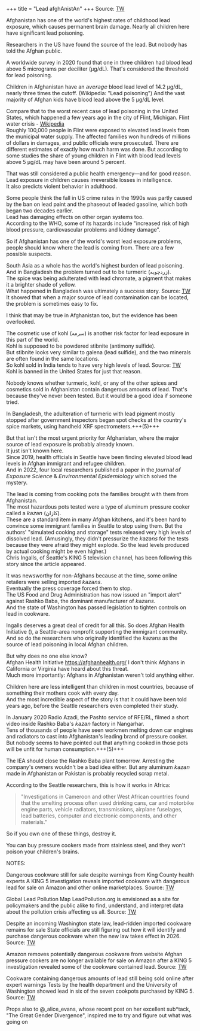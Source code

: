 +++
title = "Lead afghAnistAn"
+++
Source: [TW](https://x.com/JeffRigsby2/status/1825256398764265739)

Afghanistan has one of the world's highest rates of childhood lead exposure, which causes permanent brain damage. Nearly all children here have significant lead poisoning.

Researchers in the US have found the source of the lead. But nobody has told the Afghan public.

A worldwide survey in 2020 found that one in three children had blood lead above 5 micrograms per deciliter (μg/dL). That's considered the threshold for lead poisoning.

Children in Afghanistan have an 𝘢𝘷𝘦𝘳𝘢𝘨𝘦 blood lead level of 14.2 μg/dL, nearly three times the cutoff.
(Wikipedia: "Lead poisoning") And the vast majority of Afghan kids have blood lead above the 5 μg/dL level.

Compare that to the worst recent case of lead poisoning in the United States, which happened a few years ago in the city of Flint, Michigan. Flint water crisis - [Wikipedia](https://en.wikipedia.org/wiki/Flint_water_crisis)  
Roughly 100,000 people in Flint were exposed to elevated lead levels from the municipal water supply.
The affected families won hundreds of millions of dollars in damages, and public officials were prosecuted. There are different estimates of exactly how much harm was done.
But according to some studies the share of young children in Flint with blood lead levels above 5 μg/dL may have been around 5 percent.

That was still considered a public health emergency—and for good reason.  
Lead exposure in children causes irreversible losses in intelligence.  
It also predicts violent behavior in adulthood.

Some people think the fall in US crime rates in the 1990s was partly caused by the ban on lead paint and the phaseout of leaded gasoline, which both began two decades earlier.  
Lead has damaging effects on other organ systems too.  
According to the WHO, some of its hazards include "increased risk of high blood pressure, cardiovascular problems and kidney damage".

So if Afghanistan has one of the world's worst lead exposure problems, people should know where the lead is coming from. There are a few possible suspects.

South Asia as a whole has the world's highest burden of lead poisoning.  
And in Bangladesh the problem turned out to be turmeric (زردچوبه).  
The spice was being adulterated with lead chromate, a pigment that makes it a brighter shade of yellow.  
What happened in Bangladesh was ultimately a success story.  Source: [TW](https://www.vox.com/future-perfect/2023/9/20/23881981/bangladesh-tumeric-lead-poisoning-contamination-public-health)  
It showed that when a major source of lead contamination can be located, the problem is sometimes easy to fix. 

I think that may be true in Afghanistan too, but the evidence has been overlooked.  

The cosmetic use of kohl (سرمه) is another risk factor for lead exposure in this part of the world.  
Kohl is supposed to be powdered stibnite (antimony sulfide).  
But stibnite looks very similar to galena (lead sulfide), and the two minerals are often found in the same locations.  
So kohl sold in India tends to have very high levels of lead. Source: [TW](https://www.fda.gov/cosmetics/cosmetic-products/kohl-kajal-al-kahal-surma-tiro-tozali-or-kwalli-any-name-beware-lead-poisoning)  
Kohl is banned in the United States for just that reason.

Nobody knows whether turmeric, kohl, or any of the other spices and cosmetics sold in Afghanistan contain dangerous amounts of lead.
That's because they've never been tested. But it would be a good idea if someone tried.

In Bangladesh, the adulteration of turmeric with lead pigment mostly stopped after government inspectors began spot checks at the country's spice markets, using handheld XRF spectrometers.+++(5)+++  

But that isn't the most urgent priority for Afghanistan, where the major source of lead exposure is probably already known.  
It just isn't known here.  
Since 2019, health officials in Seattle have been finding elevated blood lead levels in Afghan immigrant and refugee children.  
And in 2022, four local researchers published a paper in the 𝘑𝘰𝘶𝘳𝘯𝘢𝘭 𝘰𝘧 𝘌𝘹𝘱𝘰𝘴𝘶𝘳𝘦 𝘚𝘤𝘪𝘦𝘯𝘤𝘦 & 𝘌𝘯𝘷𝘪𝘳𝘰𝘯𝘮𝘦𝘯𝘵𝘢𝘭 𝘌𝘱𝘪𝘥𝘦𝘮𝘪𝘰𝘭𝘰𝘨𝘺 which solved the mystery.  

The lead is coming from cooking pots the families brought with them from Afghanistan.  
The most hazardous pots tested were a type of aluminum pressure cooker called a 𝘬𝘢𝘻𝘢𝘯 (کازان).  
These are a standard item in many Afghan kitchens, and it's been hard to convince some immigrant families in Seattle to stop using them.
But the authors' "simulated cooking and storage" tests released very high levels of dissolved lead.
(Amusingly, they didn't pressurize the 𝘬𝘢𝘻𝘢𝘯𝘴 for the tests because they were afraid they might explode. So the lead levels produced by actual cooking might be even higher.)  
Chris Ingalls, of Seattle's KING 5 television channel, has been following this story since the article appeared.  

It was newsworthy for non-Afghans because at the time, some online retailers were selling imported 𝘬𝘢𝘻𝘢𝘯𝘴.  
Eventually the press coverage forced them to stop.  
The US Food and Drug Administration has now issued an "import alert" against Rashko Baba, the dominant manufacturer of 𝘬𝘢𝘻𝘢𝘯𝘴.  
And the state of Washington has passed legislation to tighten controls on lead in cookware.

Ingalls deserves a great deal of credit for all this.
So does Afghan Health Initiative (), a Seattle-area nonprofit supporting the immigrant community.  
And so do the researchers who originally identified the 𝘬𝘢𝘻𝘢𝘯𝘴 as the source of lead poisoning in local Afghan children.

But why does no one else know?  
Afghan Health Initiative https://afghanhealth.org/ 
I don't think Afghans in California or Virginia have heard about this threat.  
Much more importantly: Afghans in Afghanistan weren't told anything either.

Children here are less intelligent than children in most countries, because of something their mothers cook with every day.  
And the most incredible aspect of the story is that it could have been told years ago, before the Seattle researchers even completed their study.

In January 2020 Radio Azadi, the Pashto service of RFE/RL, filmed a short video inside Rashko Baba's 𝘬𝘢𝘻𝘢𝘯 factory in Nangarhar.  
Tens of thousands of people have seen workmen melting down car engines and radiators to cast into Afghanistan's leading brand of pressure cooker.  
But nobody seems to have pointed out that anything cooked in those pots will be unfit for human consumption.+++(5)+++

The IEA should close the Rashko Baba plant tomorrow. Arresting the company's owners wouldn't be a bad idea either.
But any aluminum 𝘬𝘢𝘻𝘢𝘯 made in Afghanistan or Pakistan is probably recycled scrap metal.

According to the Seattle researchers, this is how it works in Africa:

> "Investigations in Cameroon and other West African countries found that the smelting process often used drinking cans, car and motorbike engine parts, vehicle radiators, transmissions, airplane fuselages, lead batteries, computer and electronic components, and other materials."

So if you own one of these things, destroy it.

You can buy pressure cookers made from stainless steel, and they won't poison your children's brains.

NOTES:


Dangerous cookware still for sale despite warnings from King County health experts A KING 5 investigation reveals imported cookware with dangerous lead for sale on Amazon and other online marketplaces. Source: [TW](https://www.king5.com/article/news/investigations/dangerous-cookware-for-sale-warnings-health-experts/281-48cb6121-9b12-44d2-9648-8aed67ad541a)

Global Lead Pollution Map LeadPollution.org is envisioned as a site for policymakers and the public alike to find, understand, and interpret data about the pollution crisis affecting us all. Source: [TW](https://leadpollution.org/)

Despite an incoming Washington state law, lead-ridden imported cookware remains for sale State officials are still figuring out how it will identify and purchase dangerous cookware when the new law takes effect in 2026. Source: [TW](https://www.king5.com/article/news/investigations/investigators/lead-imported-cookware-remains-for-sale-before-washington-state-law/281-84d5882b-122f-4255-91d3-b27dc8343a05)

Amazon removes potentially dangerous cookware from website Afghan pressure cookers are no longer available for sale on Amazon after a KING 5 investigation revealed some of the cookware contained lead. Source: [TW](https://www.king5.com/article/news/investigations/amazon-removes-afghan-pressure-cookers/281-b41a9a3f-dcdf-4bd8-b7f7-520254c8beeb)

Cookware containing dangerous amounts of lead still being sold online after expert warnings Tests by the health department and the University of Washington showed lead in six of the seven cookpots purchased by KING 5. Source: [TW](https://www.king5.com/article/news/investigations/investigators/cookware-dangerous-amounts-lead-still-sold-online-expert-warnings/281-b05e3870-046b-4cb0-bd1b-2fc812229d61)

Props also to @_alice_evans, whose recent post on her excellent sub*tack, "The Great Gender Divergence", inspired me to try and figure out what was going on
